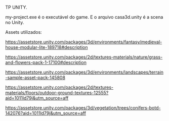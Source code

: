 TP UNITY.


my-project.exe é o executável do game. E o arquivo casa3d.unity é a scena no Unity.

Assets utilizados:

https://assetstore.unity.com/packages/3d/environments/fantasy/medieval-house-modular-lite-189718#description

https://assetstore.unity.com/packages/2d/textures-materials/nature/grass-and-flowers-pack-1-17100#description

https://assetstore.unity.com/packages/3d/environments/landscapes/terrain-sample-asset-pack-145808

https://assetstore.unity.com/packages/2d/textures-materials/floors/outdoor-ground-textures-12555?aid=1011ld79j&utm_source=aff

https://assetstore.unity.com/packages/3d/vegetation/trees/conifers-botd-142076?aid=1011ld79j&utm_source=aff
